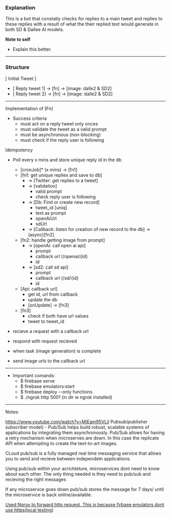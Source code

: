 ### Explanation


This is a bot that constatly checks for replies to a main tweet and replies to these replies with a result of what the their replied text would generate in both SD & Dallee AI models.

**Note to self** 
- Explain this better.



---

### Structure

[ Initial Tweet ]

- [ Reply tweet 1] → [fn] → [image: dalle2 & SD2]
- [ Reply tweet 2] → [fn] → [image: dalle2 & SD2]
---
Implementation of [Fn]

- Success criteria
    - must act on a reply tweet only onces
    - must validate the tweet as a valid prompt
    - must be asynchronous (non-blocking)
    - must check if the reply user is following
    

Idempotency 
- Poll every x mins and store unique reply id in the db
    - [cronJob]* (x mins) → [fn1]
    - [fn1: get unique replies and save to db]
        - → [Twitter: get replies to a tweet]
        - → [validation]
            - valid prompt
            - check reply user is following
        - → [Db: Find or create new record]
            - tweet_id [uniq]
            - text as prompt
            - openAiUrl
            - sdUrl
        - → [Callback: listen for creation of new record to the db] → (async)[fn2]
    - [fn2: handle getting image from prompt]
        - → [openAi: call open ai api]
            - prompt
            - callback url (/openai/{id}
            - id
        - → [sd2: call sd api]
            - prompt
            - callback url  (/sd/{id}
            - id
    - [Api: callback url]
        - get id, url from callback
        - update the db
        - [onUpdate] → [fn3]
    - [fn3]
        - check if both have url values
        - tweet to tweet_id
        

- recieve a request with a callback url
- respond with request recieved
- when task (image generation) is complete
- send image urls to the callback url


---
- Important comands:
    - $ firebase serve 
    - $ firebase emulators:start
    - $ firebase deploy --only functions
    - $ ./ngrok http 5001 (in dir w ngrok installed)

---

Notes:

https://www.youtube.com/watch?v=MjEam95VLiI
Pubsub(publisher subscriber model) - Pub/Sub helps build robust, scalable systems of applications by integrating them asynchronously. Pub/Sub allows for having a retry mechanism when microserves are down. In this case the replicate API when attempting to create the text-to-art images. 

CLoud pub/sub is a fully managed real time messaging service that allows you to send and recieve between independetn applications. 

Using pub/sub within your acrichteture, microservices dont need to know about each other. The only thing needed is they need to pub/sub and recieving the right messages

If any microservce goes down pub/sub stores the message for 7 days/ until the microservice is back online/available.


[Used Ngrox to forward http request. This is because firbase emulators dont use https(local testing)](https://stackoverflow.com/questions/61614571/how-to-run-firebase-functions-emulator-on-https-instead-of-http)
